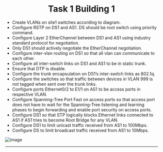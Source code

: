<h1 align="center">Task 1 Building 1</h1> 

- Create VLANs on site1 switches according to diagram.  
- Configure RSTP on DS1 and AS1. DS should be root switch using priority command. 
- Configure Layer 2 EtherChannel between DS1 and AS1 using industry standard protocol for negotiation. 
- Only DS1 should actively negotiate the EtherChannel negotiation. 
- Configure inter-vlan routing on DS1 so that all vlan can communicate to each other. 
- Configure all inter-switch links on DS1 and AS1 to be in static trunk.  
- Ensure that DTP is disable.  
- Configure the trunk encapsulation on DS1’s inter-switch links as 802.1q. 
- Configure the switches so that traffic between devices in VLAN 999 is not tagged when sent over the trunk links. 
- Configure ports Ethernet0/2 to E1/1 on AS1 to be access ports in respective VLAN. 
- Configure Spanning-Tree Port Fast on access ports so that access port does not have to wait for the Spanning-Tree listening and learning phases to begin forwarding and enable port security on access ports. 
- Configure DS1 so that STP logically blocks Ethernet links connected to AS1 if AS1 tries to become Root Bridge for any VLAN. 
- Configure DS1 to limit unicast traffic received from AS1 to 100Mbps. 
- Configure DS to limit broadcast traffic received from AS1 to 10Mbps.

![image](https://github.com/user-attachments/assets/0d46788a-1344-4c92-8ae0-fe7e8835c7a1)

---
